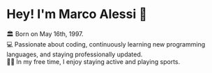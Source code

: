 # Hey! I'm Marco Alessi 👋  
🏛️ Born on May 16th, 1997.  
💻 Passionate about coding, continuously learning new programming languages, and staying professionally updated.  
🏃‍♂️ In my free time, I enjoy staying active and playing sports.
